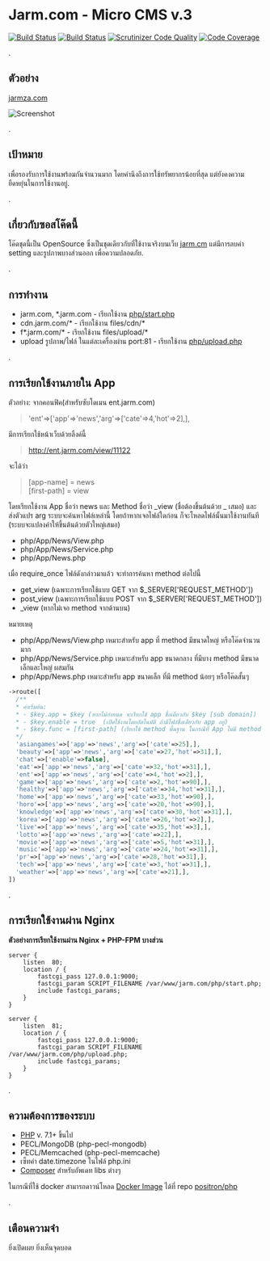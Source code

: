 # Jarm.com - Micro CMS v.3  

[![Build Status](https://travis-ci.org/positronth/jarm.com.svg?branch=master)](https://travis-ci.org/positronth/jarm.com)
[![Build Status](https://scrutinizer-ci.com/g/positronth/jarm.com/badges/build.png?b=master)](https://scrutinizer-ci.com/g/positronth/jarm.com/build-status/master)
[![Scrutinizer Code Quality](https://scrutinizer-ci.com/g/positronth/jarm.com/badges/quality-score.png?b=master)](https://scrutinizer-ci.com/g/positronth/jarm.com/?branch=master)
[![Code Coverage](https://scrutinizer-ci.com/g/positronth/jarm.com/badges/coverage.png?b=master)](https://scrutinizer-ci.com/g/positronth/jarm.com/?branch=master)  

.

## ตัวอย่าง
[jarmza.com](http://jarmza.com)

![Screenshot](https://github.com/positronth/jarm.com/raw/master/Screenshot.png)  

.

## เป้าหมาย  
เพื่อรองรับการใช้งานพร้อมกันจำนวนมาก โดยคำนึงถึงการใช้ทรัพยากรน้อยที่สุด แต่ยังคงความยืดหยุ่นในการใช้งานอยู่.  

.

## เกี่ยวกับซอสโค๊ดนี้  
โค๊ดชุดนี้เป็น OpenSource ซึ่งเป็นชุดเดียวกับที่ใช้งานจริงบนเว็บ [jarm.cm](https://jarm.com) แต่มีการลบค่า setting และรูปภาพบางส่วนออก เพื่อความปลอดภัย.  

.

## การทำงาน  
- jarm.com, \*.jarm.com - เรียกใช้งาน [php/start.php](https://github.com/positronth/jarm.com/blob/master/php/start.php)
- cdn.jarm.com/\* - เรียกใช้งาน files/cdn/\*
- f\*.jarm.com/\* - เรียกใช้งาน files/upload/\*
- upload รูปภาพ/ไฟล์ ในแต่ละเครื่องผ่าน port:81 - เรียกใช้งาน [php/upload.php](https://github.com/positronth/jarm.com/blob/master/php/upload.php)  

.

## การเรียกใช้งานภายใน App
 ตัวอย่าง:
 จากคอนฟิค(สำหรับซับโดเมน ent.jarm.com)
 > 'ent'=>['app'=>'news','arg'=>['cate'=>4,'hot'=>2],],

 มีการเรียกใช้หน้าเว็บด้วยลิ้งค์นี้
 > http://ent.jarm.com/view/11122  

  จะได้ว่า
 > [app-name] = news  
 > [first-path] = view  

  โดยเรียกใช้งาน App ชื่อว่า news และ Method ชื่อว่า \_view (ชื่อต้องขึ้นต้นด้วย _ เสมอ) และส่งตัวแปร arg
  ระบบจะค้นหาไฟล์เหล่านี้ โดยถ้าหากเจอไฟล์ใดก่อน ก็จะโหลดไฟล์นั้นมาใช้งานทันที (ระบบจะแปลงคำให้ขึ้นต้นด้วยตัวใหญ่เสมอ)
  - php/App/News/View.php
  - php/App/News/Service.php
  - php/App/News.php  

  เมื่อ require_once ไฟล์ดังกล่าวมาแล้ว จะทำการค้นหา method ต่อไปนี้
  - get_view (เฉพาะการเรียกใช้แบบ GET จาก \$\_SERVER['REQUEST_METHOD'])
  - post_view (เฉพาะการเรียกใช้แบบ POST จาก \$\_SERVER['REQUEST_METHOD'])
  - \_view (หากไม่เจอ method จากด้านบน)  

  หมายเหตุ
  - php/App/News/View.php เหมาะสำหรับ app ที่ method มีขนาดใหญ่ หรือโค๊ดจำนวนมาก
  - php/App/News/Service.php เหมาะสำหรับ app ขนาดกลาง ที่มีบาง method มีขนาดเล็กและใหญ่ ผสมกัน
  - php/App/News.php เหมาะสำหรับ app ขนาดเล็ก ที่มี method น้อยๆ หรือโค๊ดสั้นๆ


```php
->route([
  /**
  * ค่าเริ่มต้น:
  * - $key.app = $key (หากไม่กำหนด จะเรียกใช้ app ชื่อเดียวกับ $key [sub domain])
  * - $key.enable = true  (เปิดใช้งานโดยอัตโนมัติ ถ้ามีไฟล์ชื่อเดียวกับ app อยู่)
  * - $key.func = [first-path] (เรียกใช้ method พื้นฐาน ในกรณีที่ App ไม่มี method ที่ชื่อเดียวกับ _[first-path] )
  */
  'asiangames'=>['app'=>'news','arg'=>['cate'=>25],],
  'beauty'=>['app'=>'news','arg'=>['cate'=>27,'hot'=>31],],
  'chat'=>['enable'=>false],
  'eat'=>['app'=>'news','arg'=>['cate'=>32,'hot'=>31],],
  'ent'=>['app'=>'news','arg'=>['cate'=>4,'hot'=>2],],
  'game'=>['app'=>'news','arg'=>['cate'=>2,'hot'=>90],],
  'healthy'=>['app'=>'news','arg'=>['cate'=>34,'hot'=>31],],
  'home'=>['app'=>'news','arg'=>['cate'=>33,'hot'=>90],],
  'horo'=>['app'=>'news','arg'=>['cate'=>20,'hot'=>90],],
  'knowledge'=>['app'=>'news','arg'=>['cate'=>30,'hot'=>31],],
  'korea'=>['app'=>'news','arg'=>['cate'=>26,'hot'=>2],],
  'live'=>['app'=>'news','arg'=>['cate'=>35,'hot'=>3],],
  'lotto'=>['app'=>'news','arg'=>['cate'=>22],],
  'movie'=>['app'=>'news','arg'=>['cate'=>5,'hot'=>31],],
  'music'=>['app'=>'news','arg'=>['cate'=>24,'hot'=>31],],
  'pr'=>['app'=>'news','arg'=>['cate'=>28,'hot'=>31],],
  'tech'=>['app'=>'news','arg'=>['cate'=>3,'hot'=>31],],
  'weather'=>['app'=>'news','arg'=>['cate'=>21],],
])
```

.

## การเรียกใช้งานผ่าน Nginx  

**ตัวอย่างการเรียกใช้งานผ่าน Nginx + PHP-FPM บางส่วน**
```
server {
    listen  80;
    location / {
        fastcgi_pass 127.0.0.1:9000;
        fastcgi_param SCRIPT_FILENAME /var/www/jarm.com/php/start.php;
        include fastcgi_params;
    }
}
```
```
server {
    listen  81;
    location / {
        fastcgi_pass 127.0.0.1:9000;
        fastcgi_param SCRIPT_FILENAME /var/www/jarm.com/php/upload.php;
        include fastcgi_params;
    }
}
```
.

## ความต้องการของระบบ  
- [PHP](https://php.net) v. 7.1+ ขึ้นไป
- PECL/MongoDB (php-pecl-mongodb)
- PECL/Memcached (php-pecl-memcache)
- เซ็ทค่า date.timezone ในไฟล์ php.ini
- [Composer](https://getcomposer.org/) สำหรับอัพเดท libs ต่างๆ  


ในกรณีที่ใช้ docker สามารถดาวน์โหลด [Docker Image](https://hub.docker.com/r/positron/php/)  ได้ที่ repo  [positron/php](https://hub.docker.com/r/positron/php/)  

.

## เตือนความจำ  

ยิ่งเปิดเผย ยิ่งเห็นจุดบอด
